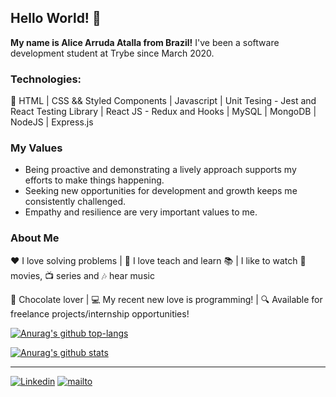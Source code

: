 ## Hello World! 👋

**My name is Alice Arruda Atalla from Brazil!**
I've been a software development student at Trybe since March 2020.

### Technologies:

:large_orange_diamond: HTML  |  CSS && Styled Components | Javascript | Unit Tesing - Jest and React Testing Library | React JS - Redux and Hooks | MySQL | MongoDB | NodeJS | Express.js

### My Values

* Being proactive and demonstrating a lively approach supports my efforts to make things happening.
* Seeking new opportunities for development and growth keeps me consistently challenged.
* Empathy and resilience are very important values to me.

### About Me

:heart: I love solving problems | :rocket: I love teach and learn :books: | I like to watch :movie_camera: movies, :tv: series and :notes: hear music

:chocolate_bar: Chocolate lover | :computer: My recent new love is programming! | :mag: Available for freelance projects/internship opportunities!

[![Anurag's github top-langs](https://github-readme-stats.vercel.app/api/top-langs/?username=aliceaatalla&layout=compact&title_color=268bd2&theme=nord)](https://github.com/anuraghazra/github-readme-stats)

[![Anurag's github stats](https://github-readme-stats.vercel.app/api?username=aliceaatalla&count_private=true&show_icons=true&theme=nord)](https://github.com/anuraghazra/github-readme-stats)

-----

[![Linkedin](https://img.icons8.com/color/48/000000/linkedin.png)](https://www.linkedin.com/in/aliceatalla/?locale=en_US)
[![mailto](https://img.icons8.com/fluent/48/000000/gmail.png)](mailto:aliceatalla36@gmail.com)
